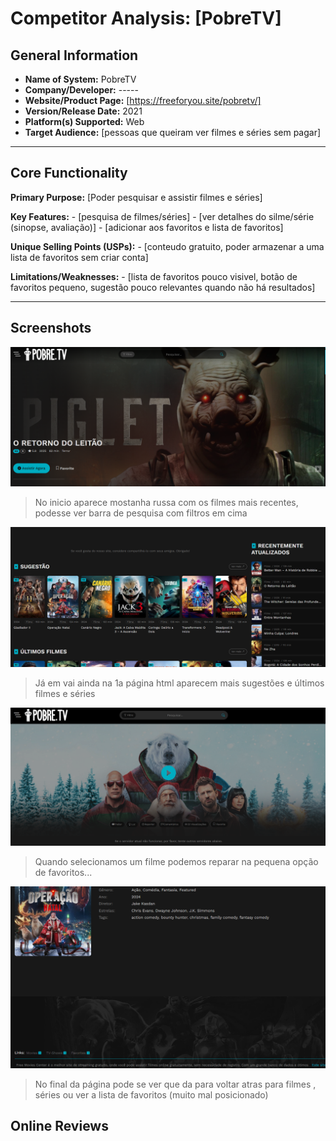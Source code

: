 # Competitor Analysis: [PobreTV] 
## General Information 
- **Name of System:** PobreTV
- **Company/Developer:** -----
- **Website/Product Page:** [https://freeforyou.site/pobretv/] 
- **Version/Release Date:** 2021
- **Platform(s) Supported:** Web
- **Target Audience:** [pessoas que queiram ver filmes e séries sem pagar]

--- 
## Core Functionality 

**Primary Purpose:** [Poder pesquisar e assistir filmes e séries]

**Key Features:** - [pesquisa de filmes/séries] - [ver detalhes do silme/série (sinopse, avaliação)] - [adicionar aos favoritos e lista de favoritos] 

**Unique Selling Points (USPs):** - [conteudo gratuito, poder armazenar a uma lista de favoritos sem criar conta] 

**Limitations/Weaknesses:** - [lista de favoritos pouco visivel, botão de favoritos pequeno, sugestão pouco relevantes quando não há resultados] 

---

## Screenshots
![inicio!](inicio.png "AnImage")
> No inicio aparece mostanha russa com os filmes mais recentes, podesse ver barra de pesquisa com filtros em cima

![sugestions!](sugestions.png "AnImage")
> Já em vai ainda na 1a página html aparecem mais sugestões e últimos filmes e séries

![movie!](movie.png "AnImage")
> Quando selecionamos um filme podemos reparar na pequena opção de favoritos...

![favoritos!](favoritos.png "AnImage")
> No final da página pode se ver que da para voltar atras para filmes , séries ou ver a lista de favoritos (muito mal posicionado)

## Online Reviews
